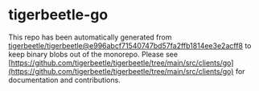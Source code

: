 # tigerbeetle-go
This repo has been automatically generated from [tigerbeetle/tigerbeetle@e996abcf71540747bd57fa2ffb1814ee3e2acff8](https://github.com/tigerbeetle/tigerbeetle/commit/e996abcf71540747bd57fa2ffb1814ee3e2acff8) to keep binary blobs out of the monorepo. Please see [https://github.com/tigerbeetle/tigerbeetle/tree/main/src/clients/go](https://github.com/tigerbeetle/tigerbeetle/tree/main/src/clients/go) for documentation and contributions.
